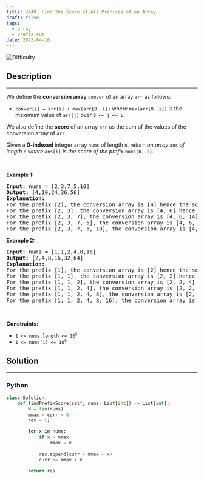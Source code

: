 ```yaml
---
title: 2640. Find the Score of All Prefixes of an Array
draft: false
tags: 
  - array
  - prefix-sum
date: 2023-04-16
---
```


![Difficulty](https://img.shields.io/badge/Difficulty-Medium-blue.svg)

## Description

---
<p>We define the <strong>conversion array</strong> <code>conver</code> of an array <code>arr</code> as follows:</p>

<ul>
	<li><code>conver[i] = arr[i] + max(arr[0..i])</code> where <code>max(arr[0..i])</code> is the maximum value of <code>arr[j]</code> over <code>0 &lt;= j &lt;= i</code>.</li>
</ul>

<p>We also define the <strong>score</strong> of an array <code>arr</code> as the sum of the values of the conversion array of <code>arr</code>.</p>

<p>Given a <strong>0-indexed</strong> integer array <code>nums</code> of length <code>n</code>, return <em>an array </em><code>ans</code><em> of length </em><code>n</code><em> where </em><code>ans[i]</code><em> is the score of the prefix</em> <code>nums[0..i]</code>.</p>

<p>&nbsp;</p>
<p><strong class="example">Example 1:</strong></p>

<pre>
<strong>Input:</strong> nums = [2,3,7,5,10]
<strong>Output:</strong> [4,10,24,36,56]
<strong>Explanation:</strong> 
For the prefix [2], the conversion array is [4] hence the score is 4
For the prefix [2, 3], the conversion array is [4, 6] hence the score is 10
For the prefix [2, 3, 7], the conversion array is [4, 6, 14] hence the score is 24
For the prefix [2, 3, 7, 5], the conversion array is [4, 6, 14, 12] hence the score is 36
For the prefix [2, 3, 7, 5, 10], the conversion array is [4, 6, 14, 12, 20] hence the score is 56
</pre>

<p><strong class="example">Example 2:</strong></p>

<pre>
<strong>Input:</strong> nums = [1,1,2,4,8,16]
<strong>Output:</strong> [2,4,8,16,32,64]
<strong>Explanation:</strong> 
For the prefix [1], the conversion array is [2] hence the score is 2
For the prefix [1, 1], the conversion array is [2, 2] hence the score is 4
For the prefix [1, 1, 2], the conversion array is [2, 2, 4] hence the score is 8
For the prefix [1, 1, 2, 4], the conversion array is [2, 2, 4, 8] hence the score is 16
For the prefix [1, 1, 2, 4, 8], the conversion array is [2, 2, 4, 8, 16] hence the score is 32
For the prefix [1, 1, 2, 4, 8, 16], the conversion array is [2, 2, 4, 8, 16, 32] hence the score is 64
</pre>

<p>&nbsp;</p>
<p><strong>Constraints:</strong></p>

<ul>
	<li><code>1 &lt;= nums.length &lt;= 10<sup>5</sup></code></li>
	<li><code>1 &lt;= nums[i] &lt;= 10<sup>9</sup></code></li>
</ul>


## Solution

---
### Python
``` py title='find-the-score-of-all-prefixes-of-an-array'
class Solution:
    def findPrefixScore(self, nums: List[int]) -> List[int]:
        N = len(nums)
        mmax = curr = 0
        res = []
        
        for x in nums:
            if x > mmax:
                mmax = x
                
            res.append(curr + mmax + x)
            curr += mmax + x
            
        return res

```

